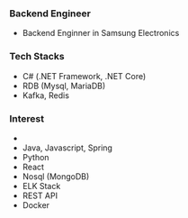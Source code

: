 ### Backend Engineer
- Backend Enginner in Samsung Electronics

### Tech Stacks
- C# (.NET Framework, .NET Core)
- RDB (Mysql, MariaDB)
- Kafka, Redis

### Interest
- 
- Java, Javascript, Spring
- Python
- React
- Nosql (MongoDB)
- ELK Stack
- REST API
- Docker

<!--
**personflower/personflower** is a ✨ _special_ ✨ repository because its `README.md` (this file) appears on your GitHub profile.

Here are some ideas to get you started:

- 🔭 I’m currently working on ...
- 🌱 I’m currently learning ...
- 👯 I’m looking to collaborate on ...
- 🤔 I’m looking for help with ...
- 💬 Ask me about ...
- 📫 How to reach me: ...
- 😄 Pronouns: ...
- ⚡ Fun fact: ...
-->
